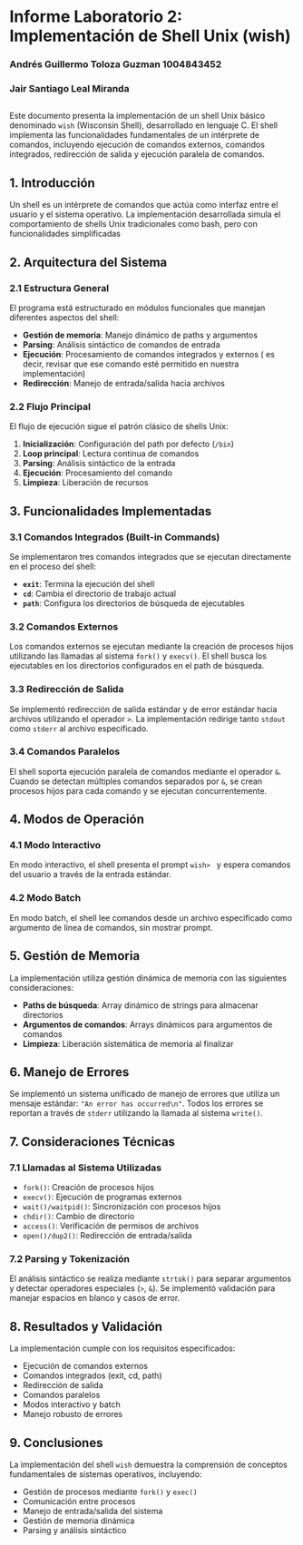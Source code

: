 # Informe Laboratorio 2: Implementación de Shell Unix (wish)

### Andrés Guillermo Toloza Guzman 1004843452

### Jair Santiago Leal Miranda

##

Este documento presenta la implementación de un shell Unix básico denominado `wish` (Wisconsin Shell), desarrollado en lenguaje C. El shell implementa las funcionalidades fundamentales de un intérprete de comandos, incluyendo ejecución de comandos externos, comandos integrados, redirección de salida y ejecución paralela de comandos.

## 1. Introducción

Un shell es un intérprete de comandos que actúa como interfaz entre el usuario y el sistema operativo. La implementación desarrollada simula el comportamiento de shells Unix tradicionales como bash, pero con funcionalidades simplificadas

## 2. Arquitectura del Sistema

### 2.1 Estructura General

El programa está estructurado en módulos funcionales que manejan diferentes aspectos del shell:

- **Gestión de memoria**: Manejo dinámico de paths y argumentos
- **Parsing**: Análisis sintáctico de comandos de entrada
- **Ejecución**: Procesamiento de comandos integrados y externos ( es decir, revisar que ese comando esté permitido en nuestra implementación)
- **Redirección**: Manejo de entrada/salida hacia archivos

### 2.2 Flujo Principal

El flujo de ejecución sigue el patrón clásico de shells Unix:

1. **Inicialización**: Configuración del path por defecto (`/bin`)
2. **Loop principal**: Lectura continua de comandos
3. **Parsing**: Análisis sintáctico de la entrada
4. **Ejecución**: Procesamiento del comando
5. **Limpieza**: Liberación de recursos

## 3. Funcionalidades Implementadas

### 3.1 Comandos Integrados (Built-in Commands)

Se implementaron tres comandos integrados que se ejecutan directamente en el proceso del shell:

- **`exit`**: Termina la ejecución del shell
- **`cd`**: Cambia el directorio de trabajo actual
- **`path`**: Configura los directorios de búsqueda de ejecutables

### 3.2 Comandos Externos

Los comandos externos se ejecutan mediante la creación de procesos hijos utilizando las llamadas al sistema `fork()` y `execv()`. El shell busca los ejecutables en los directorios configurados en el path de búsqueda.

### 3.3 Redirección de Salida

Se implementó redirección de salida estándar y de error estándar hacia archivos utilizando el operador `>`. La implementación redirige tanto `stdout` como `stderr` al archivo especificado.

### 3.4 Comandos Paralelos

El shell soporta ejecución paralela de comandos mediante el operador `&`. Cuando se detectan múltiples comandos separados por `&`, se crean procesos hijos para cada comando y se ejecutan concurrentemente.

## 4. Modos de Operación

### 4.1 Modo Interactivo

En modo interactivo, el shell presenta el prompt `wish> ` y espera comandos del usuario a través de la entrada estándar.

### 4.2 Modo Batch

En modo batch, el shell lee comandos desde un archivo especificado como argumento de línea de comandos, sin mostrar prompt.

## 5. Gestión de Memoria

La implementación utiliza gestión dinámica de memoria con las siguientes consideraciones:

- **Paths de búsqueda**: Array dinámico de strings para almacenar directorios
- **Argumentos de comandos**: Arrays dinámicos para argumentos de comandos
- **Limpieza**: Liberación sistemática de memoria al finalizar

## 6. Manejo de Errores

Se implementó un sistema unificado de manejo de errores que utiliza un mensaje estándar: `"An error has occurred\n"`. Todos los errores se reportan a través de `stderr` utilizando la llamada al sistema `write()`.

## 7. Consideraciones Técnicas

### 7.1 Llamadas al Sistema Utilizadas

- `fork()`: Creación de procesos hijos
- `execv()`: Ejecución de programas externos
- `wait()/waitpid()`: Sincronización con procesos hijos
- `chdir()`: Cambio de directorio
- `access()`: Verificación de permisos de archivos
- `open()/dup2()`: Redirección de entrada/salida

### 7.2 Parsing y Tokenización

El análisis sintáctico se realiza mediante `strtok()` para separar argumentos y detectar operadores especiales (`>`, `&`). Se implementó validación para manejar espacios en blanco y casos de error.

## 8. Resultados y Validación

La implementación cumple con los requisitos especificados:

- Ejecución de comandos externos
- Comandos integrados (exit, cd, path)
- Redirección de salida
- Comandos paralelos
- Modos interactivo y batch
- Manejo robusto de errores

## 9. Conclusiones

La implementación del shell `wish` demuestra la comprensión de conceptos fundamentales de sistemas operativos, incluyendo:

- Gestión de procesos mediante `fork()` y `exec()`
- Comunicación entre procesos
- Manejo de entrada/salida del sistema
- Gestión de memoria dinámica
- Parsing y análisis sintáctico
